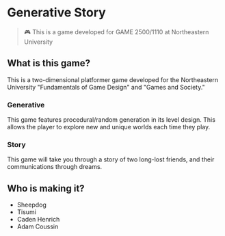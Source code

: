 # Generative Story
> 🎮 This is a game developed for GAME 2500/1110 at Northeastern University

## What is this game?

This is a two-dimensional platformer game developed for the Northeastern University
"Fundamentals of Game Design" and "Games and Society."

### Generative

This game features procedural/random generation in its level design.
This allows the player to explore new and unique worlds each time they play.

### Story

This game will take you through a story of two long-lost friends,
and their communications through dreams.

## Who is making it?

+ Sheepdog
+ Tisumi
+ Caden Henrich
+ Adam Coussin
